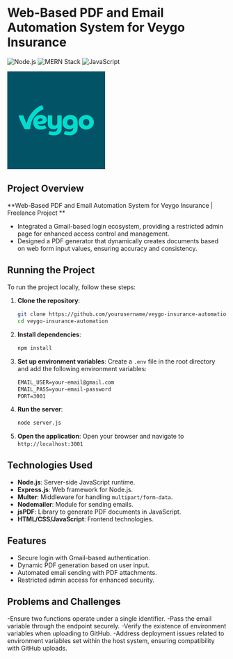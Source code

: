 # Web-Based PDF and Email Automation System for Veygo Insurance

![Node.js](https://img.shields.io/badge/Node.js-339933?style=for-the-badge&logo=nodedotjs&logoColor=white)
![MERN Stack](https://img.shields.io/badge/MERN-Stack-43B02A?style=for-the-badge&logo=javascript&logoColor=white)
![JavaScript](https://img.shields.io/badge/JavaScript-F7DF1E?style=for-the-badge&logo=javascript&logoColor=white)

![Veygo](veygo.webp)

## Project Overview

**Web-Based PDF and Email Automation System for Veygo Insurance | Freelance Project **

- Integrated a Gmail-based login ecosystem, providing a restricted admin page for enhanced access control and management.
- Designed a PDF generator that dynamically creates documents based on web form input values, ensuring accuracy and consistency.

## Running the Project

To run the project locally, follow these steps:

1. **Clone the repository**:
    ```sh
    git clone https://github.com/yourusername/veygo-insurance-automation.git
    cd veygo-insurance-automation
    ```

2. **Install dependencies**:
    ```sh
    npm install
    ```

3. **Set up environment variables**:
    Create a `.env` file in the root directory and add the following environment variables:
    ```env
    EMAIL_USER=your-email@gmail.com
    EMAIL_PASS=your-email-password
    PORT=3001
    ```

4. **Run the server**:
    ```sh
    node server.js
    ```

5. **Open the application**:
    Open your browser and navigate to `http://localhost:3001`


## Technologies Used

- **Node.js**: Server-side JavaScript runtime.
- **Express.js**: Web framework for Node.js.
- **Multer**: Middleware for handling `multipart/form-data`.
- **Nodemailer**: Module for sending emails.
- **jsPDF**: Library to generate PDF documents in JavaScript.
- **HTML/CSS/JavaScript**: Frontend technologies.

## Features

- Secure login with Gmail-based authentication.
- Dynamic PDF generation based on user input.
- Automated email sending with PDF attachments.
- Restricted admin access for enhanced security.


## Problems and Challenges

-Ensure two functions operate under a single identifier.
-Pass the email variable through the endpoint securely.
-Verify the existence of environment variables when uploading to GitHub.
-Address deployment issues related to environment variables set within the host system, ensuring compatibility with GitHub uploads.


